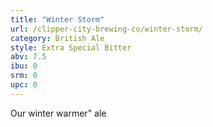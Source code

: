```yaml
---
title: "Winter Storm"
url: /clipper-city-brewing-co/winter-storm/
category: British Ale
style: Extra Special Bitter
abv: 7.5
ibu: 0
srm: 0
upc: 0
---
```

Our winter warmer" ale
